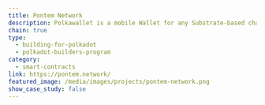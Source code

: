 ```yaml
---
title: Pontem Network
description: Polkawallet is a mobile Wallet for any Substrate-based chain amongst which is Polkadot. It provides staking and governance mechanisms.
chain: true
type:
  - building-for-polkadot
  - polkadot-builders-program
category:
  - smart-contracts
link: https://pontem.network/
featured_image: /media/images/projects/pontem-network.png
show_case_study: false
---
```

